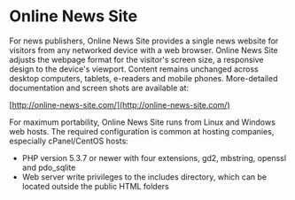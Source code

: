 # Online News Site

For news publishers, Online News Site provides a single news website for visitors from any networked device with a web browser. Online News Site adjusts the webpage format for the visitor's screen size, a responsive design to the device's viewport. Content remains unchanged across desktop computers, tablets, e-readers and mobile phones. More-detailed documentation and screen shots are available at:

   [http://online-news-site.com/](http://online-news-site.com/)

For maximum portability, Online News Site runs from Linux and Windows web hosts. The required configuration is common at hosting companies, especially cPanel/CentOS hosts:

* PHP version 5.3.7 or newer with four extensions, gd2, mbstring, openssl and pdo_sqlite
* Web server write privileges to the includes directory, which can be located outside the public HTML folders